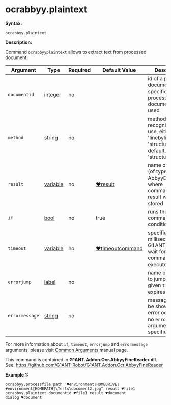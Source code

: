 # ocrabbyy.plaintext

**Syntax:**

```G1ANT
ocrabbyy.plaintext
```

**Description:**

Command `ocrabbyyplaintext` allows to extract text from processed document.

| Argument | Type | Required | Default Value | Description |
| -------- | ---- | -------- | ------------- | ----------- |
|`documentid`| [integer](https://github.com/G1ANT-Robot/G1ANT.Manual/blob/master/G1ANT-Language/Structures/integer.md) | no |  | id of a processed document, if not specified last processed document is used |
|`method`| [string](https://github.com/G1ANT-Robot/G1ANT.Manual/blob/master/G1ANT-Language/Structures/string.md) | no |  | method of text recognition to use, either 'linebyline' or 'structured'. By default, 'structured' |
|`result`| [variable](https://github.com/G1ANT-Robot/G1ANT.Manual/blob/master/G1ANT-Language/Special-Characters/variable.md) | no | [♥result](https://github.com/G1ANT-Robot/G1ANT.Manual/blob/master/G1ANT-Language/Common-Arguments.md)  | name of variable (of type AbbyyDocument) where command’s result will be stored  |
|`if`| [bool](https://github.com/G1ANT-Robot/G1ANT.Manual/blob/master/G1ANT-Language/Structures/bool.md) | no | true | runs the command only if condition is true |
|`timeout`| [variable](https://github.com/G1ANT-Robot/G1ANT.Manual/blob/master/G1ANT-Language/Special-Characters/variable.md) | no | [♥timeoutcommand](https://github.com/G1ANT-Robot/G1ANT.Manual/blob/master/G1ANT-Language/Variables/Special-Variables.md)  | specifies time in milliseconds for G1ANT.Robot to wait for the command to be executed |
|`errorjump` | [label](https://github.com/G1ANT-Robot/G1ANT.Manual/blob/master/G1ANT-Language/Structures/label.md) | no | | name of the label to jump to if given `timeout` expires |
|`errormessage`| [string](https://github.com/G1ANT-Robot/G1ANT.Manual/blob/master/G1ANT-Language/Structures/string.md) | no |  | message that will be shown in case error occurs and no `errorjump` argument is specified |

For more information about `if`, `timeout`, `errorjump` and `errormessage` arguments, please visit [Common Arguments](https://github.com/G1ANT-Robot/G1ANT.Manual/blob/master/G1ANT-Language/Common-Arguments.md)  manual page.

This command is contained in **G1ANT.Addon.Ocr.AbbyyFineReader.dll**.
See: https://github.com/G1ANT-Robot/G1ANT.Addon.Ocr.AbbyyFineReader

**Example 1:**

```G1ANT
ocrabbyy.processfile path ‴♥environment⟦HOMEDRIVE⟧♥environment⟦HOMEPATH⟧\Tests\document2.jpg‴ result ♥file1
ocrabbyy.plaintext documentid ♥file1 result ♥document
dialog ♥document 
```

 


